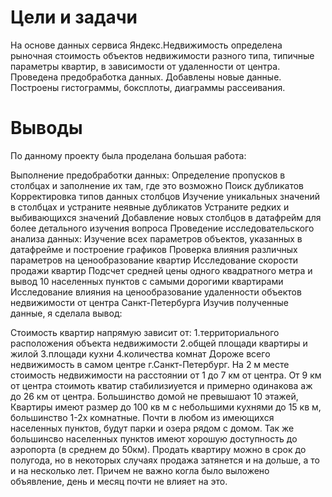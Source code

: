 # Цели и задачи
На основе данных сервиса Яндекс.Недвижимость определена рыночная стоимость
объектов недвижимости разного типа, типичные параметры квартир, в зависимости от
удаленности от центра. Проведена предобработка данных. Добавлены новые данные.
Построены гистограммы, боксплоты, диаграммы рассеивания.

# Выводы
По данному проекту была проделана большая работа:

Выполнение предобработки данных:
Определение пропусков в столбцах и заполнение их там, где это возможно
Поиск дубликатов
Корректировка типов данных столбцов
Изучение уникальных значений в столбцах и устраните неявные дубликатов
Устраните редких и выбивающихся значений
Добавление новых столбцов в датафрейм для более детального изучения вопроса
Проведение исследовательского анализа данных:
Изучение всех параметров объектов, указанных в датафрейме и построение графиков
Проверка влияния различных параметров на ценообразование квартир
Исследование скорости продажи квартир
Подсчет средней цены одного квадратного метра и вывод 10 населенных пунктов с самыми дорогими квартирами
Исследование влияния на ценообразование удаленности объектов недвижимости от центра Санкт-Петербурга
Изучив полученные данные, я сделала вывод:

Стоимость квартир напрямую зависит от: 1.территориального расположения объекта недвижимости 2.общей площади квартиры и жилой 3.площади кухни 4.количества комнат Дороже всего недвижимость в самом центре г.Санкт-Петербург. На 2 м месте стоимость недвижимости на расстоянии от 1 до 7 км от центра. От 9 км от центра стоимоть кватир стабилизиуется и примерно одинакова аж до 26 км от центра. Большинство домой не превышают 10 этажей, Квартиры имеют размер до 100 кв м с небольшими кухнями до 15 кв м, большинство 1-2х комнатные. Почти в любом из имеющихся населенных пунктов, будут парки и озера рядом с домом. Так же большинсво населенных пунктов имеют хорошую доступность до аэропорта (в среднем до 50км).
Продать квартиру можно в срок до полугода, но в некоторых случаях продажа затянется и на дольше, а то и на несколько лет. Причем не важно когла было выложено объявление, день и месяц почти не влияет на это.
